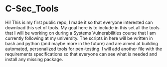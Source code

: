 # C-Sec_Tools
Hi! This is my first public repo, I made it so that everyone interested can download this set of tools.
My goal here is to include in this set all the tools that I will be working on during a Systems Vulnerabilities
course that I am currently following at my university.
The scripts in here will be written in bash and python (and maybe more in the future) and are aimed at 
building automated, personalized tools for pen-testing.
I will add another file with the requirements specifications so that everyone can see what is needed and
install any missing package.
